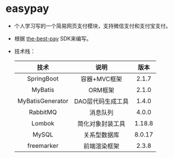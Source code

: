 # easypay

- 个人学习写的一个简易网页支付模块，支持微信支付和支付宝支付。
- 根据 [the-best-pay](https://github.com/Pay-Group/best-pay-sdk) SDK来编写。

- 技术栈：

  |       技术       |       说明        |  版本  |
  | :--------------: | :---------------: | :----: |
  |    SpringBoot    |   容器+MVC框架    | 2.1.7  |
  |     MyBatis      |      ORM框架      | 2.1.0  |
  | MyBatisGenerator | DAO层代码生成工具 | 1.4.0  |
  |     RabbitMQ     |     消息队列      | 4.0.0  |
  |      Lombok      | 简化对象封装工具  | 1.18.8 |
  |      MySQL       |   关系型数据库    | 8.0.17 |
  |    freemarker    |   前端渲染框架    | 2.3.8  |

  
